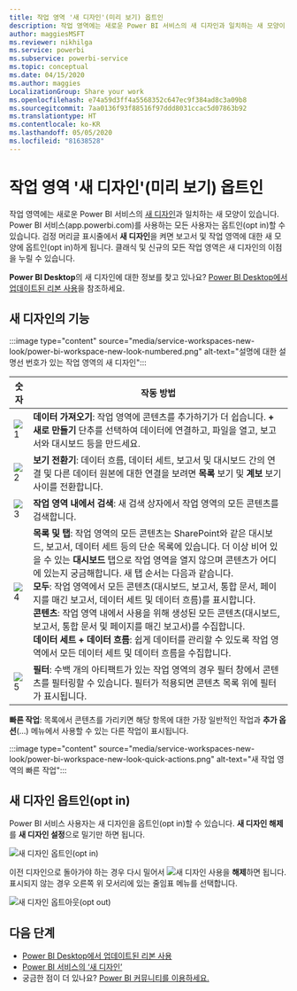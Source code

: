 ```yaml
---
title: 작업 영역 '새 디자인'(미리 보기) 옵트인
description: 작업 영역에는 새로운 Power BI 서비스의 새 디자인과 일치하는 새 모양이 있습니다.
author: maggiesMSFT
ms.reviewer: nikhilga
ms.service: powerbi
ms.subservice: powerbi-service
ms.topic: conceptual
ms.date: 04/15/2020
ms.author: maggies
LocalizationGroup: Share your work
ms.openlocfilehash: e74a59d3ff4a5568352c647ec9f384ad8c3a09b8
ms.sourcegitcommit: 7aa0136f93f88516f97ddd8031ccac5d07863b92
ms.translationtype: HT
ms.contentlocale: ko-KR
ms.lasthandoff: 05/05/2020
ms.locfileid: "81638528"
---
```

# <a name="opt-in-to-the-workspace-new-look-preview"></a>작업 영역 '새 디자인'(미리 보기) 옵트인

작업 영역에는 새로운 Power BI 서비스의 [새 디자인](../service-new-look.md)과 일치하는 새 모양이 있습니다. Power BI 서비스(app.powerbi.com)를 사용하는 모든 사용자는 옵트인(opt in)할 수 있습니다. 검정 머리글 표시줄에서 **새 디자인**을 켜면 보고서 및 작업 영역에 대한 새 모양에 옵트인(opt in)하게 됩니다. 클래식 및 신규의 모든 작업 영역은 새 디자인의 이점을 누릴 수 있습니다.

**Power BI Desktop**의 새 디자인에 대한 정보를 찾고 있나요? [Power BI Desktop에서 업데이트된 리본 사용](../desktop-ribbon.md)을 참조하세요.

## <a name="features-of-the-new-look"></a>새 디자인의 기능

:::image type="content" source="media/service-workspaces-new-look/power-bi-workspace-new-look-numbered.png" alt-text="설명에 대한 설명선 번호가 있는 작업 영역의 새 디자인":::

|숫자  |작동 방법 |
|---------|---------|
|  ![1](media/service-workspaces-new-look/circle-one.png)  | **데이터 가져오기**: 작업 영역에 콘텐츠를 추가하기가 더 쉽습니다. **+ 새로 만들기** 단추를 선택하여 데이터에 연결하고, 파일을 열고, 보고서와 대시보드 등을 만드세요.  |
| ![2](media/service-workspaces-new-look/circle-two.png)  | **보기 전환기**: 데이터 흐름, 데이터 세트, 보고서 및 대시보드 간의 연결 및 다른 데이터 원본에 대한 연결을 보려면 **목록** 보기 및 **계보** 보기 사이를 전환합니다. |
| ![3](media/service-workspaces-new-look/circle-three.png) | **작업 영역 내에서 검색**: 새 검색 상자에서 작업 영역의 모든 콘텐츠를 검색합니다.  |
| ![4](media/service-workspaces-new-look/circle-four.png)  | **목록 및 탭**: 작업 영역의 모든 콘텐츠는 SharePoint와 같은 대시보드, 보고서, 데이터 세트 등의 단순 목록에 있습니다. 더 이상 비어 있을 수 있는 **대시보드** 탭으로 작업 영역을 열지 않으며 콘텐츠가 어디에 있는지 궁금해합니다. 새 탭 순서는 다음과 같습니다. <br>**모두**: 작업 영역에서 모든 콘텐츠(대시보드, 보고서, 통합 문서, 페이지를 매긴 보고서, 데이터 세트 및 데이터 흐름)를 표시합니다. <br>**콘텐츠**: 작업 영역 내에서 사용을 위해 생성된 모든 콘텐츠(대시보드, 보고서, 통합 문서 및 페이지를 매긴 보고서)를 수집합니다. <br>**데이터 세트 + 데이터 흐름**: 쉽게 데이터를 관리할 수 있도록 작업 영역에서 모든 데이터 세트 및 데이터 흐름을 수집합니다. |
| ![5](media/service-workspaces-new-look/circle-five.png) | **필터**: 수백 개의 아티팩트가 있는 작업 영역의 경우 필터 창에서 콘텐츠를 필터링할 수 있습니다. 필터가 적용되면 콘텐츠 목록 위에 필터가 표시됩니다. |

**빠른 작업**: 목록에서 콘텐츠를 가리키면 해당 항목에 대한 가장 일반적인 작업과 **추가 옵션**(...) 메뉴에서 사용할 수 있는 다른 작업이 표시됩니다.

:::image type="content" source="media/service-workspaces-new-look/power-bi-workspace-new-look-quick-actions.png" alt-text="새 작업 영역의 빠른 작업":::

## <a name="opt-in-to-the-new-look"></a>새 디자인 옵트인(opt in)

Power BI 서비스 사용자는 새 디자인을 옵트인(opt in)할 수 있습니다. **새 디자인 해제**를 **새 디자인 설정**으로 밀기만 하면 됩니다.

![새 디자인 옵트인(opt in)](media/service-workspaces-new-look/power-bi-new-look-off.png)

이전 디자인으로 돌아가야 하는 경우 다시 밀어서 ![새 디자인 사용](media/service-workspaces-new-look/power-bi-new-look-toggle-on.png)을 **해제**하면 됩니다. 표시되지 않는 경우 오른쪽 위 모서리에 있는 줄임표 메뉴를 선택합니다.

![새 디자인 옵트아웃(opt out)](media/service-workspaces-new-look/power-bi-new-look-on.png)

## <a name="next-steps"></a>다음 단계

- [Power BI Desktop에서 업데이트된 리본 사용](../desktop-ribbon.md)
- [Power BI 서비스의 ‘새 디자인’](../service-new-look.md)
- 궁금한 점이 더 있나요? [Power BI 커뮤니티를 이용하세요.](https://community.powerbi.com/)

